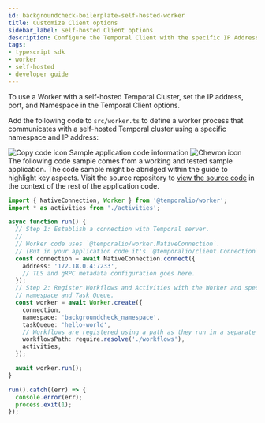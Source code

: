 ```yaml
---
id: backgroundcheck-boilerplate-self-hosted-worker
title: Customize Client options
sidebar_label: Self-hosted Client options
description: Configure the Temporal Client with the specific IP Address and namespace of the Temporal Server on your network.
tags:
- typescript sdk
- worker
- self-hosted
- developer guide
---
```


<!-- DO NOT EDIT THIS FILE DIRECTLY.
THIS FILE IS GENERATED from https://github.com/temporalio/documentation/blob/main/sample-apps/typescript/chapter_project_setup/backgroundcheck/src/worker-self-hosted.ts. -->

To use a Worker with a self-hosted Temporal Cluster, set the IP address, port, and Namespace in the Temporal Client options.

Add the following code to `src/worker.ts` to define a worker process that communicates with a self-hosted Temporal cluster using a specific namespace and IP address:

<div class="copycode-notice-container"><div class="copycode-notice"><img data-style="copycode-icon" src="/icons/copycode.png" alt="Copy code icon" /> Sample application code information <img id="i-id1304084016" data-event="clickable-copycode-info" data-style="chevron-icon" src="/icons/chevron.png" alt="Chevron icon" /></div><div id="copycode-info-id1304084016" class="copycode-info">The following code sample comes from a working and tested sample application. The code sample might be abridged within the guide to highlight key aspects. Visit the source repository to <a href="https://github.com/temporalio/documentation/blob/main/sample-apps/typescript/chapter_project_setup/backgroundcheck/src/worker-self-hosted.ts">view the source code</a> in the context of the rest of the application code.</div></div>

```typescript
import { NativeConnection, Worker } from '@temporalio/worker';
import * as activities from './activities';

async function run() {
  // Step 1: Establish a connection with Temporal server.
  //
  // Worker code uses `@temporalio/worker.NativeConnection`.
  // (But in your application code it's `@temporalio/client.Connection`.)
  const connection = await NativeConnection.connect({
    address: '172.18.0.4:7233',
    // TLS and gRPC metadata configuration goes here.
  });
  // Step 2: Register Workflows and Activities with the Worker and specify your
  // namespace and Task Queue.
  const worker = await Worker.create({
    connection,
    namespace: 'backgroundcheck_namespace',
    taskQueue: 'hello-world',
    // Workflows are registered using a path as they run in a separate JS context.
    workflowsPath: require.resolve('./workflows'),
    activities,
  });

  await worker.run();
}

run().catch((err) => {
  console.error(err);
  process.exit(1);
});
```
